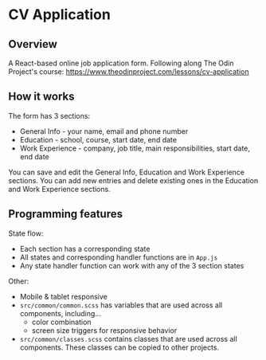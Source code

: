 # CV Application

## Overview

A React-based online job application form. Following along The Odin Project's course: https://www.theodinproject.com/lessons/cv-application

## How it works

The form has 3 sections:

- General Info - your name, email and phone number
- Education - school, course, start date, end date
- Work Experience - company, job title, main responsibilities, start date, end date

You can save and edit the General Info, Education and Work Experience sections. You can add new entries and delete existing ones in the Education and Work Experience sections.

## Programming features

State flow:

- Each section has a corresponding state
- All states and corresponding handler functions are in `App.js`
- Any state handler function can work with any of the 3 section states

Other:

- Mobile & tablet responsive
- `src/common/common.scss` has variables that are used across all components, including...
  - color combination
  - screen size triggers for responsive behavior
- `src/common/classes.scss` contains classes that are used across all components. These classes can be copied to other projects.
